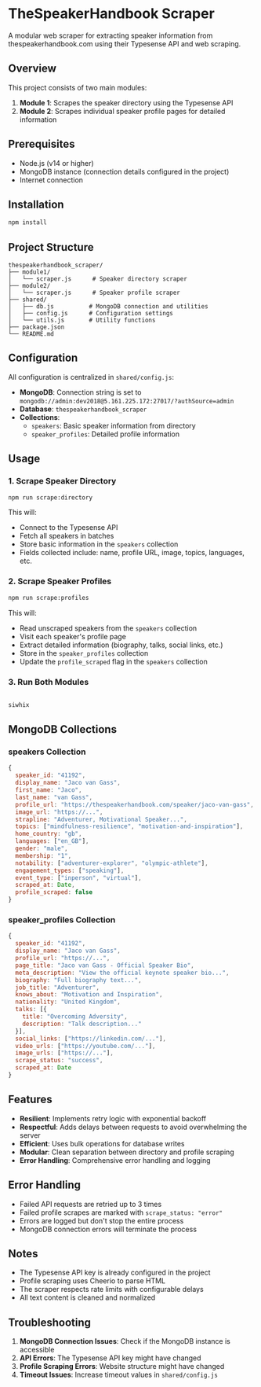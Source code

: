 # TheSpeakerHandbook Scraper

A modular web scraper for extracting speaker information from thespeakerhandbook.com using their Typesense API and web scraping.

## Overview

This project consists of two main modules:

1. **Module 1**: Scrapes the speaker directory using the Typesense API
2. **Module 2**: Scrapes individual speaker profile pages for detailed information

## Prerequisites

- Node.js (v14 or higher)
- MongoDB instance (connection details configured in the project)
- Internet connection

## Installation

```bash
npm install
```

## Project Structure

```
thespeakerhandbook_scraper/
├── module1/
│   └── scraper.js      # Speaker directory scraper
├── module2/
│   └── scraper.js      # Speaker profile scraper
├── shared/
│   ├── db.js          # MongoDB connection and utilities
│   ├── config.js      # Configuration settings
│   └── utils.js       # Utility functions
├── package.json
└── README.md
```

## Configuration

All configuration is centralized in `shared/config.js`:

- **MongoDB**: Connection string is set to `mongodb://admin:dev2018@5.161.225.172:27017/?authSource=admin`
- **Database**: `thespeakerhandbook_scraper`
- **Collections**:
  - `speakers`: Basic speaker information from directory
  - `speaker_profiles`: Detailed profile information

## Usage

### 1. Scrape Speaker Directory

```bash
npm run scrape:directory
```

This will:
- Connect to the Typesense API
- Fetch all speakers in batches
- Store basic information in the `speakers` collection
- Fields collected include: name, profile URL, image, topics, languages, etc.

### 2. Scrape Speaker Profiles

```bash
npm run scrape:profiles
```

This will:
- Read unscraped speakers from the `speakers` collection
- Visit each speaker's profile page
- Extract detailed information (biography, talks, social links, etc.)
- Store in the `speaker_profiles` collection
- Update the `profile_scraped` flag in the `speakers` collection

### 3. Run Both Modules

```bash

siwhix
```

## MongoDB Collections

### speakers Collection

```javascript
{
  speaker_id: "41192",
  display_name: "Jaco van Gass",
  first_name: "Jaco",
  last_name: "van Gass",
  profile_url: "https://thespeakerhandbook.com/speaker/jaco-van-gass",
  image_url: "https://...",
  strapline: "Adventurer, Motivational Speaker...",
  topics: ["mindfulness-resilience", "motivation-and-inspiration"],
  home_country: "gb",
  languages: ["en_GB"],
  gender: "male",
  membership: "1",
  notability: ["adventurer-explorer", "olympic-athlete"],
  engagement_types: ["speaking"],
  event_type: ["inperson", "virtual"],
  scraped_at: Date,
  profile_scraped: false
}
```

### speaker_profiles Collection

```javascript
{
  speaker_id: "41192",
  display_name: "Jaco van Gass",
  profile_url: "https://...",
  page_title: "Jaco van Gass - Official Speaker Bio",
  meta_description: "View the official keynote speaker bio...",
  biography: "Full biography text...",
  job_title: "Adventurer",
  knows_about: "Motivation and Inspiration",
  nationality: "United Kingdom",
  talks: [{
    title: "Overcoming Adversity",
    description: "Talk description..."
  }],
  social_links: ["https://linkedin.com/..."],
  video_urls: ["https://youtube.com/..."],
  image_urls: ["https://..."],
  scrape_status: "success",
  scraped_at: Date
}
```

## Features

- **Resilient**: Implements retry logic with exponential backoff
- **Respectful**: Adds delays between requests to avoid overwhelming the server
- **Efficient**: Uses bulk operations for database writes
- **Modular**: Clean separation between directory and profile scraping
- **Error Handling**: Comprehensive error handling and logging

## Error Handling

- Failed API requests are retried up to 3 times
- Failed profile scrapes are marked with `scrape_status: "error"`
- Errors are logged but don't stop the entire process
- MongoDB connection errors will terminate the process

## Notes

- The Typesense API key is already configured in the project
- Profile scraping uses Cheerio to parse HTML
- The scraper respects rate limits with configurable delays
- All text content is cleaned and normalized

## Troubleshooting

1. **MongoDB Connection Issues**: Check if the MongoDB instance is accessible
2. **API Errors**: The Typesense API key might have changed
3. **Profile Scraping Errors**: Website structure might have changed
4. **Timeout Issues**: Increase timeout values in `shared/config.js`